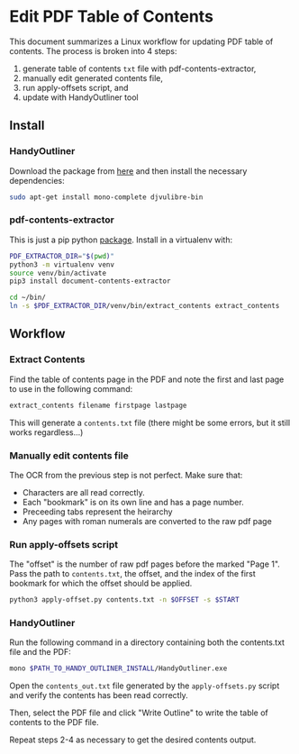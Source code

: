# Edit PDF Table of Contents

This document summarizes a Linux workflow for updating PDF table
of contents. The process is broken into 4 steps:
1. generate table of contents `txt` file with pdf-contents-extractor,
2. manually edit generated contents file,
3. run apply-offsets script, and
4. update with HandyOutliner tool

## Install

### HandyOutliner
Download the package from [here](https://handyoutlinerfo.sourceforge.net/) and
then install the necessary dependencies:
```bash
sudo apt-get install mono-complete djvulibre-bin
```

### pdf-contents-extractor
This is just a pip python [package](https://pypi.org/project/document-contents-extractor/). Install in a virtualenv with:

```bash
PDF_EXTRACTOR_DIR="$(pwd)"
python3 -m virtualenv venv
source venv/bin/activate
pip3 install document-contents-extractor

cd ~/bin/
ln -s $PDF_EXTRACTOR_DIR/venv/bin/extract_contents extract_contents
```

## Workflow
### Extract Contents
Find the table of contents page in the PDF and note the first and last
page to use in the following command:

```bash
extract_contents filename firstpage lastpage
```

This will generate a `contents.txt` file (there might be some errors, but it still
works regardless...)

### Manually edit contents file
The OCR from the previous step is not perfect. Make sure that:
* Characters are all read correctly.
* Each "bookmark" is on its own line and has a page number.
* Preceeding tabs represent the heirarchy
* Any pages with roman numerals are converted to the raw pdf page

### Run apply-offsets script
The "offset" is the number of raw pdf pages before the marked "Page 1".
Pass the path to `contents.txt`, the offset, and the index of the first
bookmark for which the offset should be applied.
```bash
python3 apply-offset.py contents.txt -n $OFFSET -s $START
```

### HandyOutliner
Run the following command in a directory containing both the contents.txt file
and the PDF:
```bash
mono $PATH_TO_HANDY_OUTLINER_INSTALL/HandyOutliner.exe
```
Open the `contents_out.txt` file generated by the `apply-offsets.py` script
and verify the contents has been read correctly.

Then, select the PDF file and click "Write Outline" to write the table of contents
to the PDF file.

Repeat steps 2-4 as necessary to get the desired contents output.